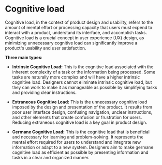 # Cognitive load

Cognitive load, in the context of product design and usability, refers to the amount of mental effort or processing capacity that users must expend to interact with a product, understand its interface, and accomplish tasks. Cognitive load is a crucial concept in user experience (UX) design, as minimizing unnecessary cognitive load can significantly improve a product's usability and user satisfaction.

**Three main types:**

* **Intrinsic Cognitive Load:** This is the cognitive load associated with the inherent complexity of a task or the information being processed. Some tasks are naturally more complex and will have a higher intrinsic cognitive load. Designers cannot eliminate intrinsic cognitive load, but they can work to make it as manageable as possible by simplifying tasks and providing clear instructions.

* **Extraneous Cognitive Load:** This is the unnecessary cognitive load imposed by the design and presentation of the product. It results from poor user interface design, confusing navigation, unclear instructions, and other elements that create confusion or frustration for users. Reducing extraneous cognitive load is a key goal in product design.

* **Germane Cognitive Load:** This is the cognitive load that is beneficial and necessary for learning and problem-solving. It represents the mental effort required for users to understand and integrate new information or adapt to a new system. Designers aim to make germane cognitive load as efficient as possible by presenting information and tasks in a clear and organized manner.
